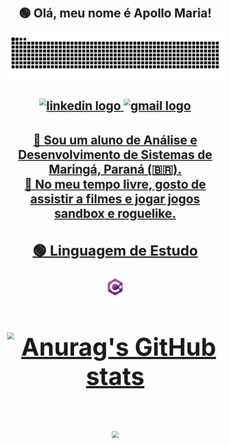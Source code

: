 <h1 align="center">🟢 Olá, meu nome é Apollo Maria!  </h1>

<picture>
  <source media="(prefers-color-scheme: dark)" srcset="https://raw.githubusercontent.com/apollomaria/apollomaria/output/github-contribution-grid-snake-dark.svg">
  <source media="(prefers-color-scheme: light)" srcset="https://raw.githubusercontent.com/apollomaria/apollomaria/output/github-contribution-grid-snake.svg">
  <img alt="github contribution grid snake animation" src="https://raw.githubusercontent.com/apollomaria/apollomaria/output/github-contribution-grid-snake.svg">
</picture>

###
<h1>
<div align="center">
  <a href="https://www.linkedin.com/in/apollomaria/"> 
  <img src="https://img.shields.io/static/v1?message=LinkedIn&logo=linkedin&label=&color=800080&logoColor=white&labelColor=&style=for-the-badge" height="28" alt="linkedin logo"  />
  <a href="mailto:apollomscarvalho"> 
  <img src="https://img.shields.io/badge/Gmail-333333?style=for-the-badge&logo=&color=800080&" height="28" alt="gmail logo"  />
</div>

###


<p align="center">📗  Sou um aluno de Análise e Desenvolvimento de Sistemas de Maringá, Paraná (🇧🇷).  <br>💚  No meu tempo livre, gosto de assistir a filmes e jogar jogos sandbox e roguelike.  </p>

###

<div align="center">
<h3 align="center">🟢 Linguagem de Estudo</h3>
<p align="center"> <img src="https://raw.githubusercontent.com/devicons/devicon/master/icons/csharp/csharp-original.svg" alt="csharp" width="40" height="40"/>

</div>

###

<h1 align="center">
  
![Anurag's GitHub stats](https://github-readme-stats.vercel.app/api?username=apollomaria&title_color=F0F6FC&text_color=838587&bg_color=0D1117&border_color=0D1117&icon_color=16C60C&locale=pt-br&rank_icon=github&custom_title=🟢&nbsp;Minhas&nbsp;Estatísticas&text_bold=false&ring_color=800080&show_icons=true)


<div align="center">
  <img src="https://visitor-badge.laobi.icu/badge?page_id=apollomaria&left_color=purple&right_color=green)"  />
</div>
